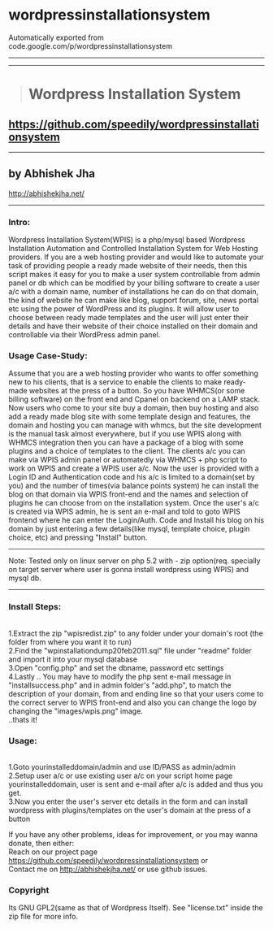 # wordpressinstallationsystem
Automatically exported from code.google.com/p/wordpressinstallationsystem



---


---

> # Wordpress Installation System #

https://github.com/speedily/wordpressinstallationsystem
---


---

## by Abhishek Jha ##
http://abhishekjha.net/

---


### Intro: ###
Wordpress Installation System(WPIS) is a php/mysql based Wordpress Installation Automation and Controlled Installation System for Web Hosting providers. If you are a web hosting provider and would like to automate your task of providing people a ready made website of their needs, then this script makes it easy for you to make a user system controllable from admin panel or db which can be modified by your billing software to create a user a/c with a domain name, number of installations he can do on that domain, the kind of website he can make like blog, support forum, site, news portal etc using the power of WordPress and its plugins. It will allow user to choose between ready made templates and the user will just enter their details and have their website of their choice installed on their domain and controllable via their WordPress admin panel.

### Usage Case-Study: ###
Assume that you are a web hosting provider who wants to offer something new to his clients, that is a service to enable the clients to make ready-made websites at the press of a button. So you have WHMCS(or some billing software) on the front end and Cpanel on backend on a LAMP stack. Now users who come to your site buy a domain, then buy hosting and also add a ready made blog site with some template design and features, the domain and hosting you can manage with whmcs, but the site development is the manual task almost everywhere, but if you use WPIS along with WHMCS integration then you can have a package of a blog with some plugins and a choice of templates to the client. The clients a/c you can make via WPIS admin panel or automatedly via WHMCS + php script to work on WPIS and create a WPIS user a/c. Now the user is provided with a Login ID and Authentication code and his a/c is limited to a domain(set by you) and the number of times(via balance points system) he can install the blog on that domain via WPIS front-end and the names and selection of plugins he can choose from on the installation system. Once the user's a/c is created via WPIS admin, he is sent an e-mail and told to goto WPIS frontend where he can enter the Login/Auth. Code and Install his blog on his domain by just entering a few details(like mysql, template choice, plugin choice, etc) and pressing "Install" button.


---

Note: Tested only on linux server on php 5.2 with - zip option(req. specially on target server where user is gonna install wordpress using WPIS) and mysql db.

---

### Install Steps: ###
<br />1.Extract the zip "wpisredist.zip" to any folder under your domain's root (the folder from where you want it to run)
<br />2.Find the "wpinstallationdump20feb2011.sql" file under "readme" folder and import it into your mysql database
<br />3.Open "config.php" and set the dbname, password etc settings
<br />4.Lastly .. You may have to modify the php sent e-mail message in "installsuccess.php" and in admin folder's "add.php",  to match the description of your domain, from and ending line so that your users come to the correct server to WPIS front-end  and also you can change the logo by changing the "images/wpis.png" image.
<br />..thats it!

### Usage: ###
<br />1.Goto yourinstalleddomain/admin  and use ID/PASS as admin/admin
<br />2.Setup user a/c or use existing user a/c on your script home page yourinstalleddomain, user is sent and e-mail after a/c is added and thus you get.
<br />3.Now you enter the user's server etc details in the form and can install wordpress with plugins/templates on the user's domain at the press of a button

If you have any other problems, ideas for improvement, or you may wanna donate, then either:
<br /> Reach on our project page https://github.com/speedily/wordpressinstallationsystem
or
<br /> Contact me on http://abhishekjha.net/ or use github issues.

### Copyright ###
Its GNU GPL2(same as that of Wordpress Itself). See "license.txt" inside the zip file for more info.

